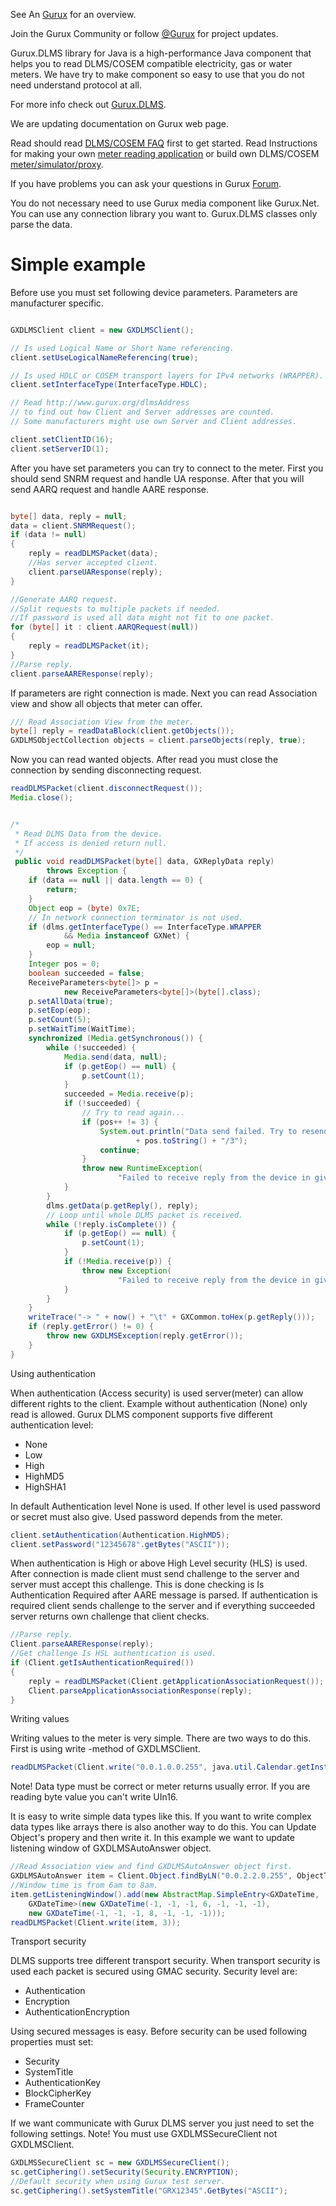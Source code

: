 See An [Gurux](http://www.gurux.org/ "Gurux") for an overview.

Join the Gurux Community or follow [@Gurux](https://twitter.com/guruxorg "@Gurux") for project updates.

Gurux.DLMS library for Java is a high-performance Java component that helps you to read DLMS/COSEM compatible electricity, gas or water meters. We have try to make component so easy to use that you do not need understand protocol at all.

For more info check out [Gurux.DLMS](http://www.gurux.fi/index.php?q=Gurux.DLMS "Gurux.DLMS").

We are updating documentation on Gurux web page. 

Read should read [DLMS/COSEM FAQ](http://www.gurux.org/index.php?q=DLMSCOSEMFAQ) first to get started. Read Instructions for making your own [meter reading application](http://www.gurux.org/index.php?q=DLMSIntro) or build own 
DLMS/COSEM [meter/simulator/proxy](http://www.gurux.org/index.php?q=OwnDLMSMeter).

If you have problems you can ask your questions in Gurux [Forum](http://www.gurux.org/forum).

You do not necessary need to use Gurux media component like Gurux.Net. 
You can use any connection library you want to.
Gurux.DLMS classes only parse the data.


Simple example
=========================== 
Before use you must set following device parameters. 
Parameters are manufacturer specific.


```Java

GXDLMSClient client = new GXDLMSClient();

// Is used Logical Name or Short Name referencing.
client.setUseLogicalNameReferencing(true);

// Is used HDLC or COSEM transport layers for IPv4 networks (WRAPPER).
client.setInterfaceType(InterfaceType.HDLC);

// Read http://www.gurux.org/dlmsAddress
// to find out how Client and Server addresses are counted.
// Some manufacturers might use own Server and Client addresses.

client.setClientID(16);
client.setServerID(1);

```


After you have set parameters you can try to connect to the meter.
First you should send SNRM request and handle UA response.
After that you will send AARQ request and handle AARE response.


```Java

byte[] data, reply = null;
data = client.SNRMRequest();
if (data != null)
{
    reply = readDLMSPacket(data);
    //Has server accepted client.
    client.parseUAResponse(reply);
}

//Generate AARQ request.
//Split requests to multiple packets if needed. 
//If password is used all data might not fit to one packet.
for (byte[] it : client.AARQRequest(null))
{
    reply = readDLMSPacket(it);
}
//Parse reply.
client.parseAAREResponse(reply);

```

If parameters are right connection is made.
Next you can read Association view and show all objects that meter can offer.

```Java
/// Read Association View from the meter.
byte[] reply = readDataBlock(client.getObjects());
GXDLMSObjectCollection objects = client.parseObjects(reply, true);

```
Now you can read wanted objects. After read you must close the connection by sending
disconnecting request.

```Java
readDLMSPacket(client.disconnectRequest());
Media.close();

```

```Java

/*
 * Read DLMS Data from the device.
 * If access is denied return null.
 */
 public void readDLMSPacket(byte[] data, GXReplyData reply)
        throws Exception {
    if (data == null || data.length == 0) {
        return;
    }
    Object eop = (byte) 0x7E;
    // In network connection terminator is not used.
    if (dlms.getInterfaceType() == InterfaceType.WRAPPER
            && Media instanceof GXNet) {
        eop = null;
    }
    Integer pos = 0;
    boolean succeeded = false;
    ReceiveParameters<byte[]> p =
            new ReceiveParameters<byte[]>(byte[].class);
    p.setAllData(true);
    p.setEop(eop);
    p.setCount(5);
    p.setWaitTime(WaitTime);
    synchronized (Media.getSynchronous()) {
        while (!succeeded) {
            Media.send(data, null);
            if (p.getEop() == null) {
                p.setCount(1);
            }
            succeeded = Media.receive(p);
            if (!succeeded) {
                // Try to read again...
                if (pos++ != 3) {
                    System.out.println("Data send failed. Try to resend "
                            + pos.toString() + "/3");
                    continue;
                }
                throw new RuntimeException(
                        "Failed to receive reply from the device in given time.");
            }
        }
        dlms.getData(p.getReply(), reply);
        // Loop until whole DLMS packet is received.
        while (!reply.isComplete()) {
            if (p.getEop() == null) {
                p.setCount(1);
            }
            if (!Media.receive(p)) {
                throw new Exception(
                        "Failed to receive reply from the device in given time.");
            }
        }
    }
    writeTrace("-> " + now() + "\t" + GXCommon.toHex(p.getReply()));
    if (reply.getError() != 0) {
        throw new GXDLMSException(reply.getError());
    }
}


```

Using authentication


When authentication (Access security) is used server(meter) can allow different rights to  the client.
Example without authentication (None) only read is allowed.
Gurux DLMS component supports five different authentication level:

+ None
+ Low
+ High
+ HighMD5
+ HighSHA1

In default Authentication level None is used. If other level is used password or secret must also give.
Used password depends from the meter.

```Java
client.setAuthentication(Authentication.HighMD5);
client.setPassword("12345678".getBytes("ASCII"));
``` 

When authentication is High or above High Level security (HLS) is used.
After connection is made client must send challenge to the server and server must accept this challenge.
This is done checking is Is Authentication Required after AARE message is parsed.
If authentication is required client sends challenge to the server and if everything succeeded
server returns own challenge that client checks.

```Java
//Parse reply.
Client.parseAAREResponse(reply);
//Get challenge Is HSL authentication is used.
if (Client.getIsAuthenticationRequired())
{
    reply = readDLMSPacket(Client.getApplicationAssociationRequest());
    Client.parseApplicationAssociationResponse(reply);
}
``` 

Writing values

Writing values to the meter is very simple. There are two ways to do this. 
First is using write -method of GXDLMSClient.

```Java
readDLMSPacket(Client.write("0.0.1.0.0.255", java.util.Calendar.getInstance().getTime(), DataType.OctetString, ObjectType.CLOCK, 2));
``` 


Note!
 Data type must be correct or meter returns usually error.
 If you are reading byte value you can't write UIn16.

It is easy to write simple data types like this. If you want to write complex data types like arrays there
is also another way to do this. You can Update Object's propery and then write it.
In this example we want to update listening window of GXDLMSAutoAnswer object.

```Java
//Read Association view and find GXDLMSAutoAnswer object first.
GXDLMSAutoAnswer item = Client.Object.findByLN("0.0.2.2.0.255", ObjectType.AUTOANSWER);
//Window time is from 6am to 8am.
item.getListeningWindow().add(new AbstractMap.SimpleEntry<GXDateTime, 
    GXDateTime>(new GXDateTime(-1, -1, -1, 6, -1, -1, -1), 
    new GXDateTime(-1, -1, -1, 8, -1, -1, -1)));
readDLMSPacket(Client.write(item, 3));
``` 

Transport security

DLMS supports tree different transport security. When transport security is used each packet is secured using GMAC security. Security level are:
* Authentication
* Encryption
* AuthenticationEncryption

Using secured messages is easy. Before security can be used following properties must set:
* Security
* SystemTitle
* AuthenticationKey
* BlockCipherKey
* FrameCounter

If we want communicate with Gurux DLMS server you just need to set the following settings.
Note! You must use GXDLMSSecureClient not GXDLMSClient.

```Java
GXDLMSSecureClient sc = new GXDLMSSecureClient();
sc.getCiphering().setSecurity(Security.ENCRYPTION);
//Default security when using Gurux test server.
sc.getCiphering().setSystemTitle("GRX12345".GetBytes("ASCII");

```

